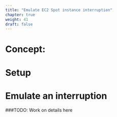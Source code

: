 ```yaml
---
title: "Emulate EC2 Spot instance interruption"
chapter: true
weight: 41
draft: false
---
```


# Concept:

# Setup 

# Emulate an interruption 

###TODO: Work on details here

